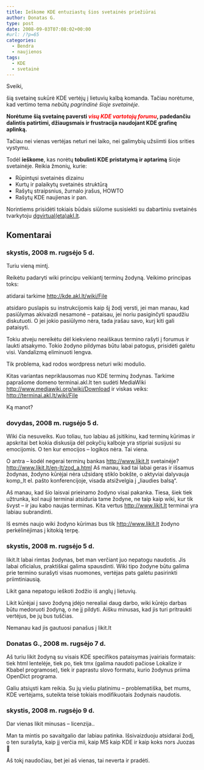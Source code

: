 ```yaml
---
title: Ieškome KDE entuziastų šios svetainės priežiūrai
author: Donatas G.
type: post
date: 2008-09-03T07:08:02+00:00
#url: /?p=65
categories:
  - Bendra
  - naujienos
tags:
  - KDE
  - svetainė
---
```

Sveiki,

šią svetainę sukūrė KDE vertėjų į lietuvių kalbą komanda. Tačiau norėtume, kad vertimo tema <em>nebūtų pagrindinė šioje svetainėje</em>.

<strong>Norėtume šią svetainę paversti <span style="color: #ff0000;"><em>visų KDE vartotojų forumu</em></span>, padedančiu dalintis patirtimi, džiaugsmais ir frustracija naudojant KDE grafinę aplinką.</strong>

Tačiau nei vienas vertėjas neturi nei laiko, nei galimybių užsiimti šios srities vystymu.

Todėl <strong>ieškome</strong>, kas norėtų <strong>tobulinti KDE pristatymą ir aptarimą</strong> šioje svetainėje. Reikia žmonių, kurie:
  * Rūpintųsi svetainės dizainu
  * Kurtų ir palaikytų svetainės struktūrą
  * Rašytų straipsnius, žurnalo įrašus, HOWTO
  * Rašytų KDE naujienas ir pan.

Norintiems prisidėti tokiais būdais siūlome susisiekti su dabartiniu svetainės tvarkytoju <a href="mailto:dgvirtual(eta)akl.lt">dgvirtual(eta)akl.lt</a>.

## Komentarai

### skystis, 2008 m. rugsėjo 5 d.
Turiu vieną mintį.

Reikėtu padaryti wiki principu veikiantį terminų žodyną. Veikimo principas toks:

atidarai tarkime <a href="http://kde.akl.lt/wiki/File" rel="ugc">http://kde.akl.lt/wiki/File</a>

atsidaro puslapis su instrukcijomis kaip šį žodį versti, jei man manau, kad pasiūlymas akivaizdi nesamonė &#8211; pataisau, jei noriu pasiginčyti spaudžiu diskutuoti. O jei jokio pasiūlymo nėra, tada įrašau savo, kurį kiti gali pataisyti.

Tokiu atveju nereikėtu dėl kiekvieno neaiškaus termino rašyti į forumus ir laukti atsakymo. Tokio žodyno pildymas būtu labai patogus, prisidėti galėtu visi. Vandalizmą eliminuoti lengva.

Tik problema, kad rodos wordpress neturi wiki modulio.

Kitas variantas nepriklausomas nuo KDE terminų žodynas. Tarkime paprašome domeno terminai.akl.lt ten sudėti MediaWiki <a href="http://www.mediawiki.org/wiki/Download" rel="nofollow ugc">http://www.mediawiki.org/wiki/Download</a> ir viskas veiks:  
<a href="http://terminai.akl.lt/wiki/File" rel="nofollow ugc">http://terminai.akl.lt/wiki/File</a>

Ką manot?

### dovydas, 2008 m. rugsėjo 5 d.
Wiki čia nesuveiks. Kuo toliau, tuo labiau aš įsitikinu, kad terminų kūrimas ir apskritai bet kokia diskusija dėl pokyčių kalboje yra stipriai susijusi su emocijomis. O ten kur emocijos – logikos nėra. Tai viena.

O antra – kodėl negerai terminų bankas <a href="http://www.likit.lt" rel="nofollow ugc">http://www.likit.lt</a> svetainėje? <a href="http://www.likit.lt/en-lt/zod_a.html" rel="nofollow ugc">http://www.likit.lt/en-lt/zod_a.html</a> Aš manau, kad tai labai geras ir išsamus žodynas, žodyno kūrėjai nėra užsidarę stiklo bokšte, o aktyviai dalyvauja komp_lt el. pašto konferencijoje, visada atsižvelgia į „liaudies balsą“.

Aš manau, kad šio laisvai prieinamo žodyno visai pakanka. Tiesa, šiek tiek užtrunka, kol nauji terminai atsiduria tame žodyne, ne taip kaip wiki, kur tik švyst – ir jau kabo naujas terminas. Kita vertus <a href="http://www.likit.lt" rel="nofollow ugc">http://www.likit.lt</a> terminai yra labiau subrandinti.

Iš esmės naujo wiki žodyno kūrimas bus tik <a href="http://www.likit.lt" rel="nofollow ugc">http://www.likit.lt</a> žodyno perkėlinėjimas į kitokią terpę.

### skystis, 2008 m. rugsėjo 5 d.
likit.lt labai rimtas žodynas, bet man verčiant juo nepatogu naudotis. Jis labai oficialus, praktiškai galima spausdinti. Wiki tipo žodyne būtu galima prie termino surašyti visas nuomones, vertėjas pats galėtu pasirinkti priimtiniausią.

Likit gana nepatogu ieškoti žodžio iš anglų į lietuvių.

Likit kūrėjai į savo žodyną įdėjo nerealiai daug darbo, wiki kūrėjo darbas būtu medoruoti žodyną, o ne jį pildyti. Aišku minusas, kad jis turi pritraukti vertėjus, be jų bus tuščias.

Nemanau kad jis gautuosi panašus į likit.lt

### Donatas G., 2008 m. rugsėjo 7 d.
Aš turiu likit žodyną su visais KDE specifikos pataisymas įvairiais formatais: tiek html lentelėje, tiek po, tiek tmx (galima naudoti pačiose Lokalize ir Kbabel programose), tiek ir paprastu slovo formatu, kurio žodynus priima OpenDict programa.

Galiu atsiųsti kam reikia. Su jų viešu platinimu &#8211; problematiška, bet mums, KDE vertėjams, suteikta teisė tokiais modifikuotais žodynais naudotis.

### skystis, 2008 m. rugsėjo 9 d.
Dar vienas likit minusas &#8211; licenzija..

Man ta mintis po savaitgalio dar labiau patinka. Išsivaizduoju atsidarai žodį, o ten surašyta, kaip jį verčia mii, kaip MS kaip KDE ir kaip koks nors Juozas 🙂

Aš tokį naudočiau, bet jei aš vienas, tai neverta ir pradėti.
